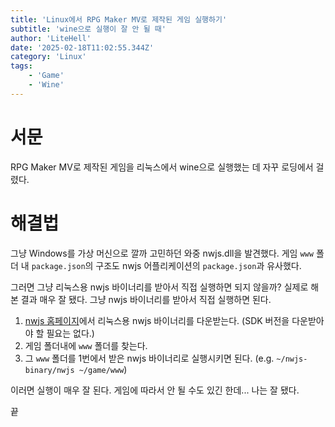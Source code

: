 ```yaml
---
title: 'Linux에서 RPG Maker MV로 제작된 게임 실행하기'
subtitle: 'wine으로 실행이 잘 안 될 때'
author: 'LiteHell'
date: '2025-02-18T11:02:55.344Z'
category: 'Linux'
tags:
    - 'Game'
    - 'Wine'
---
```

# 서문
RPG Maker MV로 제작된 게임을 리눅스에서 wine으로 실행했는 데 자꾸 로딩에서 걸렸다.

# 해결법
그냥 Windows를 가상 머신으로 깔까 고민하던 와중 nwjs.dll을 발견했다. 게임 `www` 폴더 내 `package.json`의 구조도 nwjs 어플리케이션의 `package.json`과 유사했다.

그러면 그냥 리눅스용 nwjs 바이너리를 받아서 직접 실행하면 되지 않을까? 실제로 해본 결과 매우 잘 됐다. 그냥 nwjs 바이너리를 받아서 직접 실행하면 된다.

1. [nwjs 홈페이지](https://nwjs.io/)에서 리눅스용 nwjs 바이너리를 다운받는다. (SDK 버전을 다운받아야 할 필요는 없다.)
1. 게임 폴더내에 `www` 폴더를 찾는다.
1. 그 `www` 폴더를 1번에서 받은 nwjs 바이너리로 실행시키면 된다. (e.g. `~/nwjs-binary/nwjs ~/game/www`)

이러면 실행이 매우 잘 된다. 게임에 따라서 안 될 수도 있긴 한데... 나는 잘 됐다.

끝